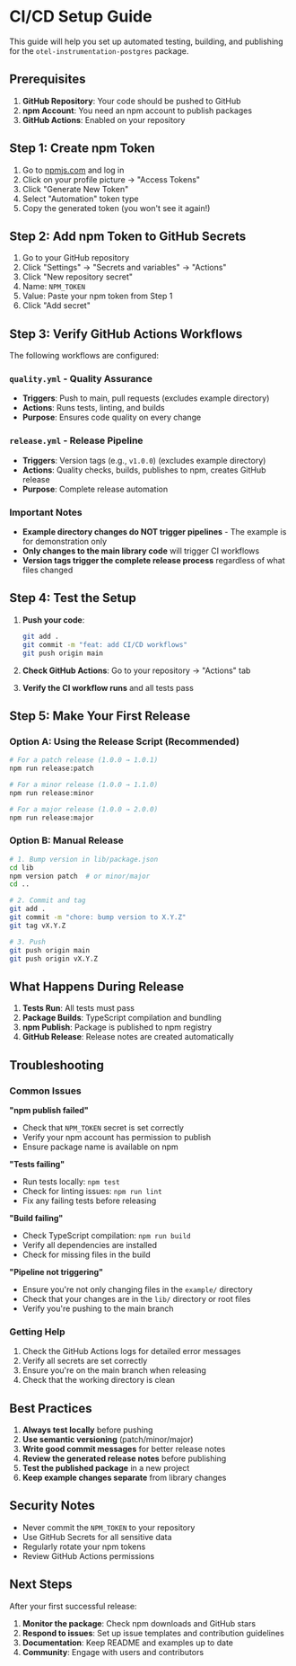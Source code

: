 # CI/CD Setup Guide

This guide will help you set up automated testing, building, and publishing for the `otel-instrumentation-postgres` package.

## Prerequisites

1. **GitHub Repository**: Your code should be pushed to GitHub
2. **npm Account**: You need an npm account to publish packages
3. **GitHub Actions**: Enabled on your repository

## Step 1: Create npm Token

1. Go to [npmjs.com](https://www.npmjs.com) and log in
2. Click on your profile picture → "Access Tokens"
3. Click "Generate New Token"
4. Select "Automation" token type
5. Copy the generated token (you won't see it again!)

## Step 2: Add npm Token to GitHub Secrets

1. Go to your GitHub repository
2. Click "Settings" → "Secrets and variables" → "Actions"
3. Click "New repository secret"
4. Name: `NPM_TOKEN`
5. Value: Paste your npm token from Step 1
6. Click "Add secret"

## Step 3: Verify GitHub Actions Workflows

The following workflows are configured:

### `quality.yml` - Quality Assurance
- **Triggers**: Push to main, pull requests (excludes example directory)
- **Actions**: Runs tests, linting, and builds
- **Purpose**: Ensures code quality on every change

### `release.yml` - Release Pipeline
- **Triggers**: Version tags (e.g., `v1.0.0`) (excludes example directory)
- **Actions**: Quality checks, builds, publishes to npm, creates GitHub release
- **Purpose**: Complete release automation

### Important Notes
- **Example directory changes do NOT trigger pipelines** - The example is for demonstration only
- **Only changes to the main library code** will trigger CI workflows
- **Version tags trigger the complete release process** regardless of what files changed

## Step 4: Test the Setup

1. **Push your code**:
   ```bash
   git add .
   git commit -m "feat: add CI/CD workflows"
   git push origin main
   ```

2. **Check GitHub Actions**: Go to your repository → "Actions" tab
3. **Verify the CI workflow runs** and all tests pass

## Step 5: Make Your First Release

### Option A: Using the Release Script (Recommended)

```bash
# For a patch release (1.0.0 → 1.0.1)
npm run release:patch

# For a minor release (1.0.0 → 1.1.0)
npm run release:minor

# For a major release (1.0.0 → 2.0.0)
npm run release:major
```

### Option B: Manual Release

```bash
# 1. Bump version in lib/package.json
cd lib
npm version patch  # or minor/major
cd ..

# 2. Commit and tag
git add .
git commit -m "chore: bump version to X.Y.Z"
git tag vX.Y.Z

# 3. Push
git push origin main
git push origin vX.Y.Z
```

## What Happens During Release

1. **Tests Run**: All tests must pass
2. **Package Builds**: TypeScript compilation and bundling
3. **npm Publish**: Package is published to npm registry
4. **GitHub Release**: Release notes are created automatically

## Troubleshooting

### Common Issues

**"npm publish failed"**
- Check that `NPM_TOKEN` secret is set correctly
- Verify your npm account has permission to publish
- Ensure package name is available on npm

**"Tests failing"**
- Run tests locally: `npm test`
- Check for linting issues: `npm run lint`
- Fix any failing tests before releasing

**"Build failing"**
- Check TypeScript compilation: `npm run build`
- Verify all dependencies are installed
- Check for missing files in the build

**"Pipeline not triggering"**
- Ensure you're not only changing files in the `example/` directory
- Check that your changes are in the `lib/` directory or root files
- Verify you're pushing to the main branch

### Getting Help

1. Check the GitHub Actions logs for detailed error messages
2. Verify all secrets are set correctly
3. Ensure you're on the main branch when releasing
4. Check that the working directory is clean

## Best Practices

1. **Always test locally** before pushing
2. **Use semantic versioning** (patch/minor/major)
3. **Write good commit messages** for better release notes
4. **Review the generated release notes** before publishing
5. **Test the published package** in a new project
6. **Keep example changes separate** from library changes

## Security Notes

- Never commit the `NPM_TOKEN` to your repository
- Use GitHub Secrets for all sensitive data
- Regularly rotate your npm tokens
- Review GitHub Actions permissions

## Next Steps

After your first successful release:

1. **Monitor the package**: Check npm downloads and GitHub stars
2. **Respond to issues**: Set up issue templates and contribution guidelines
3. **Documentation**: Keep README and examples up to date
4. **Community**: Engage with users and contributors 